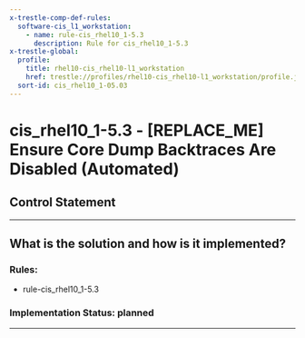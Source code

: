```yaml
---
x-trestle-comp-def-rules:
  software-cis_l1_workstation:
    - name: rule-cis_rhel10_1-5.3
      description: Rule for cis_rhel10_1-5.3
x-trestle-global:
  profile:
    title: rhel10-cis_rhel10-l1_workstation
    href: trestle://profiles/rhel10-cis_rhel10-l1_workstation/profile.json
  sort-id: cis_rhel10_1-05.03
---
```


# cis_rhel10_1-5.3 - \[REPLACE_ME\] Ensure Core Dump Backtraces Are Disabled (Automated)

## Control Statement

______________________________________________________________________

## What is the solution and how is it implemented?

<!-- For implementation status enter one of: implemented, partial, planned, alternative, not-applicable -->

<!-- Note that the list of rules under ### Rules: is read-only and changes will not be captured after assembly to JSON -->

<!-- Add control implementation description here for control: cis_rhel10_1-5.3 -->

### Rules:

  - rule-cis_rhel10_1-5.3

### Implementation Status: planned

______________________________________________________________________
